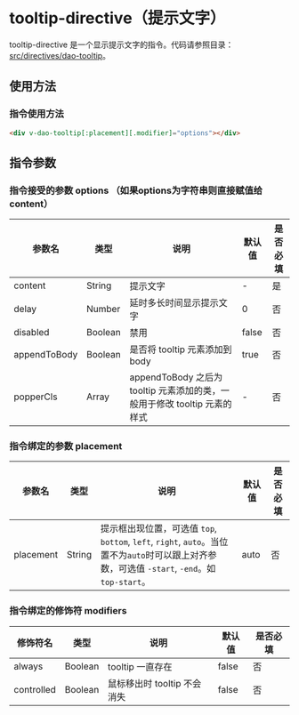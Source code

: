 # tooltip-directive（提示文字）

tooltip-directive 是一个显示提示文字的指令。代码请参照目录：[src/directives/dao-tooltip](../src/directives/dao-tooltip)。

## 使用方法

### 指令使用方法

```html
<div v-dao-tooltip[:placement][.modifier]="options"></div>
```

## 指令参数

### 指令接受的参数 options （如果options为字符串则直接赋值给content）

|参数名|类型|说明|默认值|是否必填|
|-----|---|----|----|---|
| content | String | 提示文字 |-|是|
| delay | Number | 延时多长时间显示提示文字 | 0 |否|
| disabled | Boolean | 禁用 | false |否|
| appendToBody | Boolean | 是否将 tooltip 元素添加到 body |true|否|
| popperCls | Array | appendToBody 之后为 tooltip 元素添加的类，一般用于修改 tooltip 元素的样式 | - |否|

### 指令绑定的参数 placement
|参数名|类型|说明|默认值|是否必填|
|-----|---|----|----|---|
| placement | String | 提示框出现位置，可选值 `top`, `bottom`, `left`, `right`, `auto`。当位置不为`auto`时可以跟上对齐参数，可选值 `-start`, `-end`。如`top-start`。 |auto|否|

### 指令绑定的修饰符 modifiers

|修饰符名|类型|说明|默认值|是否必填|
|-----|---|----|----|---|
| always | Boolean | tooltip 一直存在 | false |否|
| controlled | Boolean | 鼠标移出时 tooltip 不会消失 | false |否|
